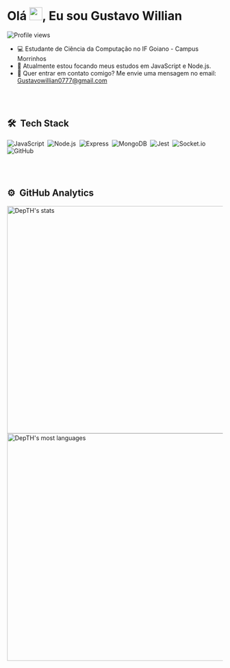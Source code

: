 <h1 align="left">Olá <img src="https://raw.githubusercontent.com/kaueMarques/kaueMarques/master/hi.gif" height="30px">, Eu sou Gustavo Willian</h1>
<p align="left"> <img src="https://komarev.com/ghpvc/?username=GustavoWillian7&color=blue" alt="Profile views" /> </p>

- 💻 Estudante de Ciência da Computação no IF Goiano - Campus Morrinhos
- 🌱 Atualmente estou focando meus estudos em JavaScript e Node.js.
- 🤔 Quer entrar em contato comigo? Me envie uma mensagem no email: Gustavowillian0777@gmail.com

<br><br>

## 🛠 &nbsp;Tech Stack

![JavaScript](https://img.shields.io/badge/JavaScript-323330?style=for-the-badge&logo=javascript&logoColor=F7DF1E)&nbsp;
![Node.js](https://img.shields.io/badge/Node.js-43853D?style=for-the-badge&logo=node.js&logoColor=white)&nbsp;
![Express](https://img.shields.io/badge/Express.js-000000?style=for-the-badge&logo=express&logoColor=white)&nbsp;
![MongoDB](https://img.shields.io/badge/MongoDB-47A248?style=for-the-badge&logo=mongodb&logoColor=white)&nbsp;
![Jest](https://img.shields.io/badge/Jest-C21325?style=for-the-badge&logo=jest&logoColor=white)&nbsp;
![Socket.io](https://img.shields.io/badge/Socket.io-010101?style=for-the-badge&logo=socket.io&logoColor=white
)&nbsp;
![GitHub](https://img.shields.io/badge/GitHub-100000?style=for-the-badge&logo=github&logoColor=white)&nbsp;

<br><br>

## ⚙️ &nbsp;GitHub Analytics

<p align="left">
<img width="530em" src="https://github-readme-stats.vercel.app/api?username=GustavoWillian7&show_icons=true&theme=dracula" alt="DepTH's stats"/>
<img width="530em" src="https://github-readme-stats.vercel.app/api/top-langs/?username=GustavoWillian7&layout=compact&theme=dracula" alt="DepTH's most languages"/>
</p>

<br><br>
